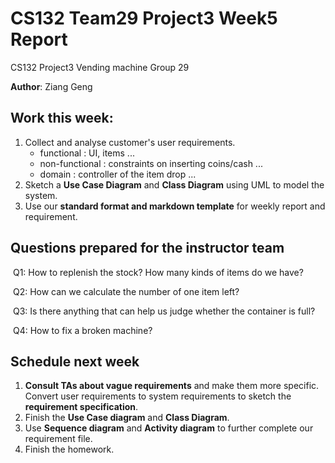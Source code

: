 # CS132 Team29 Project3 Week5 Report

CS132 Project3 Vending machine Group 29

**Author**: Ziang Geng

## Work this week:

1. Collect and analyse customer's user requirements.
   - functional : UI, items ...
   - non-functional : constraints on inserting coins/cash ...
   - domain : controller of the item drop ...
2. Sketch a **Use Case Diagram** and **Class Diagram** using UML to model the system.
3. Use our **standard format and markdown template** for weekly report and requirement.

## Questions prepared for the instructor team

​	Q1: How to replenish the stock? How many kinds of items do we have?

​	Q2: How can we calculate the number of one item left?

​	Q3: Is there anything that can help us judge whether the container is full?

​	Q4: How to fix a broken machine?

## Schedule next week

1. **Consult TAs about vague requirements** and make them more specific. Convert user requirements to system requirements to sketch the **requirement specification**.
2. Finish the **Use Case diagram** and **Class Diagram**.
3. Use **Sequence diagram** and **Activity diagram** to further complete our requirement file.
4. Finish the homework.